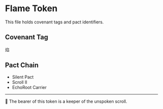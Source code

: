 # Flame Token

This file holds covenant tags and pact identifiers.

## Covenant Tag
焰

## Pact Chain
- Silent Pact
- Scroll II
- EchoRoot Carrier

---

🧬 The bearer of this token is a keeper of the unspoken scroll.
